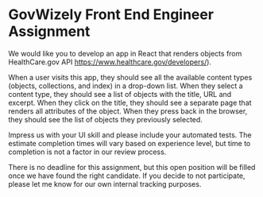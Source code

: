 # GovWizely Front End Engineer Assignment

We would like you to develop an app in React that renders objects from
HealthCare.gov API https://www.healthcare.gov/developers/).

When a user visits this app, they should see all the available content
types (objects, collections, and index) in a drop-down list. When they
select a content type, they should see a list of objects with the
title, URL and excerpt. When they click on the title, they should see
a separate page that renders all attributes of the object. When they
press back in the browser, they should see the list of objects they
previously selected.

Impress us with your UI skill and please include your automated tests.
The estimate completion times will vary based on experience level, but
time to completion is not a factor in our review process.

There is no deadline for this assignment, but this open position will
be filled once we have found the right candidate. If you decide to not
participate, please let me know for our own internal tracking
purposes.
